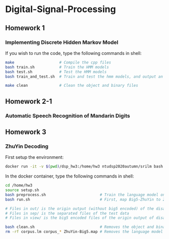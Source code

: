 # Digital-Signal-Processing

## Homework 1

### Implementing Discrete Hidden Markov Model

If you wish to run the code, type the following commands in shell:
```bash
make                    # Compile the cpp files
bash train.sh           # Train the HMM models
bash test.sh            # Test the HMM models
bash train_and_test.sh  # Train and test the hmm models, and output an accuracy file

make clean              # Clean the object and binary files
```

## Homework 2-1

### Automatic Speech Recognition of Mandarin Digits

## Homework 3

### ZhuYin Decoding

First setup the environment:
```bash
docker run -it -v $(pwd)/dsp_hw3:/home/hw3 ntudsp2020autumn/srilm bash
```
In the docker container, type the following commands in shell:
```bash
cd /home/hw3
source setup.sh
bash preprocess.sh                        # Train the language model on corpus.txt
bash run.sh                               # First, map Big5-ZhuYin to ZhuYin-Big5. Second, compile the cpp files. Finally, test the bigram and trigram viterbi algorithms on files in test_data/

# Files in out/ is the origin output (without big5 encoded) of the disambig/mydisambig
# Files in sep/ is the separated files of the test data
# Files in view/ is the big5 encoded files of the origin output of disambig/mydisambig

bash clean.sh                             # Removes the object and binary files, view/, out/, sep/
rm -rf corpus.lm corpus_* ZhuYin-Big5.map # Removes the language model files generated by ncount
```
